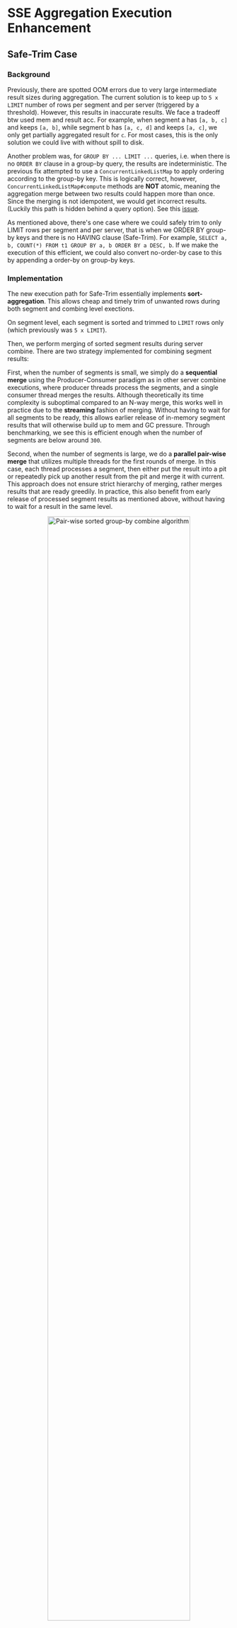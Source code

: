 # SSE Aggregation Execution Enhancement

## Safe-Trim Case

### Background

Previously, there are spotted OOM errors due to very large intermediate result sizes during aggregation. 
The current solution is to keep up to `5 x LIMIT` number of rows per segment and per server (triggered by a threshold).
However, this results in inaccurate results. We face a tradeoff btw used mem and result acc. For example, when segment a has 
`[a, b, c]` and keeps `[a, b]`, while segment b has `[a, c, d]` and keeps `[a, c]`, we only get partially aggregated result for `c`. 
For most cases, this is the only solution we could live with without spill to disk.

Another problem was, for `GROUP BY ... LIMIT ...` queries, i.e. when there is no `ORDER BY` clause in a group-by query, 
the results are indeterministic. The previous fix attempted to use a `ConcurrentLinkedListMap` to apply ordering according to the 
group-by key. This is logically correct, however, `ConcurrentLinkedListMap#compute` methods are **NOT** atomic, meaning the 
aggregation merge between two results could happen more than once. Since the merging is not idempotent, we would get incorrect results.
(Luckily this path is hidden behind a query option). See this [issue](https://github.com/apache/pinot/issues/16290).

As mentioned above, there's one case where we could safely trim to only LIMIT rows per segment and per server, that is when we ORDER BY
group-by keys and there is no HAVING clause (Safe-Trim). For example, `SELECT a, b, COUNT(*) FROM t1 GROUP BY a, b ORDER BY a DESC, b`. 
If we make the execution of this efficient, we could also convert no-order-by case to this by appending a order-by on group-by keys.

### Implementation

The new execution path for Safe-Trim essentially implements **sort-aggregation**. This allows cheap and timely trim of unwanted rows during both 
segment and combing level exections.

On segment level, each segment is sorted and trimmed to `LIMIT` rows only (which previously was `5 x LIMIT`). 

Then, we perform merging of sorted segment results during server combine. There are two strategy implemented for combining segment results:

First, when the number of segments is small, we simply do a **sequential merge** using the Producer-Consumer paradigm as in other server combine
executions, where producer threads process the segments, and a single consumer thread merges the results. Although theoretically its time complexity is suboptimal
compared to an N-way merge, this works well in practice due to the **streaming** fashion of merging. Without having to wait for all segments to be ready, 
this allows earlier release of in-memory segment results that will otherwise build up to mem and GC pressure.
Through benchmarking, we see this is efficient enough when the number of segments are below around `300`.

Second, when the number of segments is large, we do a **parallel pair-wise merge** that utilizes multiple threads for the first rounds of merge. 
In this case, each thread processes a segment, then either put the result into a pit or repeatedly pick up another result from the pit and 
merge it with current. This approach does not ensure strict hierarchy of merging, rather merges results that are ready greedily. In practice, 
this also benefit from early release of processed segment results as mentioned above, without having to wait for a result in the same level.

<div align="center">
    <img src="../resources/pair-wise-sorted-group-by.png" alt="Pair-wise sorted group-by combine algorithm" width="80%">
    <p>Figure 1: Pair-wise sorted group-by combine algorithm</p>
</div>

Compared to previous execution using `ConcurrentHashMap`, the sort-aggregate approach never allow the combine result to grow above `LIMIT` rows, 
and can terminate early without having to iterate through all rows for all segments. When the LIMIT is effective, 
benchmarking shows ~**30x** speedup on combine phase compared to previous approach. 
The speedup could reach a level of **300x** when there are significant GC pressure due to large number of rows.

A major drawback of sort-aggregation is, obviously, the time complexity of the sort operation. Also, the pair-wise merge approach may create more 
intermediate data structures than a single `ConcurrentHashMap` as before. Therefore, we limit this execution path to cases when LIMIT is smaller 
than a threshold (defaulted to 10,000), and expose a query option for users to adjust on-demand.

### Benchmarking Results

See [PR](https://github.com/apache/pinot/pull/16308)

## Partitioned Aggregation Execution

### Background

For cases other than Safe-Trim, the previous execution also uses a single `ConcurrentHashMap` shared between all worker threads for group-by combine.
Essentially, 8, 16, or even more threads writes to the same data structure, which might incur **high contention** even if the `ConcurrentHashMap` is highly 
optimized. Moreover, when there are trimming involved, the previous approach uses a **exclusive** lock to lock the map during sorting and trimming. 
During this all worker threads are blocked. This is unfriendly to execution environments where multiple cores are available on a single server, where we 
could exploit the parallelism further to reduce query latency.

### Implementation

DuckDB has a [blog](https://duckdb.org/2022/03/07/aggregate-hashtable.html) on partitioned parallel group-by execution that introduces a technique 
allowing zero contention between worker threads during hash group-by combine. 
The idea is to partition each segment results according to group key hashcode locally, then let each worker thread pick up specific partitions for merging. 
After this, all merged partitions are logically stitched together without the need of creating a large final table, 
exploiting the fact that group keys with different hashcodes would not need to be merged together. 

The original approach described by DuckDB chooses to process all segment results and spill them to disk before starting merging. 
This is not viable nor efficient for Pinot, as Pinot execution is fully in-memory. JFR Profiling suggests processing all segments before merging would incur 
significant memory pressure. 

Therefore, the implemented algorithm mixes up the two phases and effectively stream the segment processing and merging. 
The Producer-Consumer paradigm is again used, this time with the worker thread as both producer and consumer: 
- They produce by picking up a segment result, partitioning it, then shipping the partition blocks into 
the corresponding queue of that partition number (conceptually phase 1).
- When merging, each task has a one-to-one correspondance with a partition number and hence a queue. 
The task simply polls the blocks from the queue and merge them locally into a TwoLevelLinearProbingRecordMap (conceptually phase 2).
- When all tasks are done, the thread-local maps are stitched and returned.

<div align="center">
    <img src="../resources/partitioned-group-by.png" alt="Partitioned parallel group-by combine algorithm" width="80%">
    <p>Figure 2: Partitioned parallel group-by combine algorithm</p>
</div>

The major benefit of this is that segments are merged timely, reducing required memory for holding on to the intermediate results as keys are merged. 
A new restriction introduced by this version is, the number of tasks launched must equal the number of partitions used for one-to-one matching between
task and partition.

To reduce the number of allocation needed during execution, the two-level linear probing hashtable mentioned in the same blog above is also implemented, 
with optimization of storing hashcode in the payload to avoid rehashing during resize, and storing hashcode as salt in the pointer table to reduce frequent random mem access. 
A linear in-place partitioning algorithm is used for the partition phase. Still, there are a few wrappers used to accommodate the current IndexedTable interfaces.

When there is an effective LIMIT and there are no significant memory pressure, the new approach could lower the query latency by up to **50%**, by knocking out the contention 
and stop-the-world trimming on the `ConcurrentHashMap`. 

However, there are two cases when the current implementation is inefficient:

Firstly, when the LIMIT is comparatively large, during the partition-merge phase the new approach would have to keep `numPartitions` times larger intermediate result before 
trimming after stitch to ensure correctness. This might incur larger memory pressure. The solution to this might be do earlier trimming, since partition-local trimming is cheap, 
or simply apply a threshold on LIMIT to enable this path.

Secondly, when there are lots of ties in the group-by result, when using the existing broker reduce execution path, 
(two weeks of) benchmarking and profiling located significantly **increased cache misses** that are causing slowdown during broker reduce phase compared to using 
the previous combine approach. More tracing suggested the cause to be that the previous combine phase uses `ConcurrentHashMap` same as the reduce phase, thus the 
combine output, ordered from iterating the `ConcurrentHashMap`, inserts smoothly into the `ConcurrentHashMap` in the reduce phase, while the new approach with a changed 
ordering doesn't have such favoring. In fact, any sorted order that I tried (e.g. sort by key, round-robin the partitions, using higher bits radix for partitioning) failed to beat the order from iterating the 
`ConcurrentHashMap`. A potential solution is to rewrite the reduce phase away fromm `ConcurrentHashMap` as well (we could also utilize that the combine output is also intrinsically partitioned). But this is to be tested.


### Benchmarking Results

See [PR](https://github.com/apache/pinot/pull/16452)

## Other Misc Enhancements on SSE

- Clear thread-local maps for `DictionaryBasedGroupKeyGenerator` immediately after use to free up memory and avoid OOM.
- Do linear merge of sorted combine outputs during broker reduce when server already sort the output results. 
